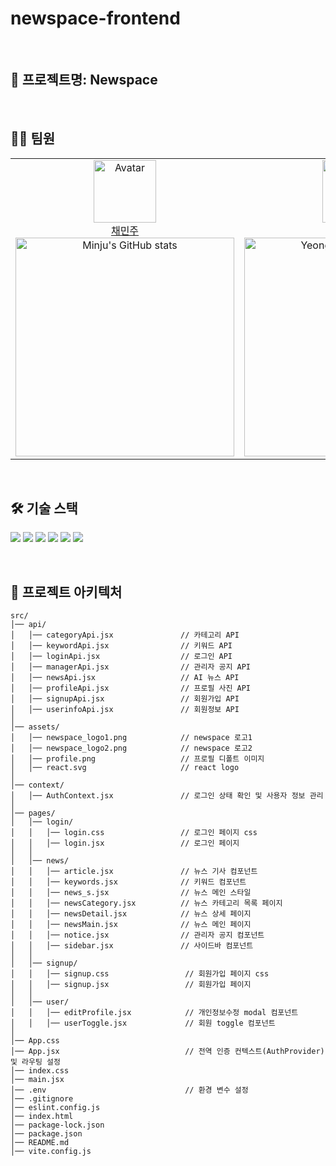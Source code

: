 # newspace-frontend


<br>

## 📍 프로젝트명: Newspace

<br>


## 👩‍💻 팀원
<table>
    <tr>
        <!-- 첫 번째 팀원 -->
        <td align="center" width="50%">
            <img src="https://avatars.githubusercontent.com/judymoody59" alt="Avatar" width="100px"/><br/>
            <a href="https://github.com/judymoody59">채민주</a>
            <br/>
            <img src="https://github-readme-stats.vercel.app/api?username=judymoody59&show_icons=true&theme=transparent" alt="Minju's GitHub stats" width="350px"/>
        </td>
        <!-- 두 번째 팀원 -->
        <td align="center" width="50%">
            <img src="https://avatars.githubusercontent.com/Y0ungse" alt="Avatar" width="100px"/><br/>
            <a href="https://github.com/hayong39">유영서</a>
            <br/>
            <img src="https://github-readme-stats.vercel.app/api?username=Y0ungse&show_icons=true&theme=transparent" alt="Yeongseo's GitHub stats" width="350px"/>
        </td>
    </tr>
</table>
<br/>

## 🛠️ 기술 스택

<img src="https://img.shields.io/badge/HTML5-E34F26?style=for-the-badge&logo=HTML5&logoColor=white"> <img src="https://img.shields.io/badge/CSS3-1572B6?style=for-the-badge&logo=CSS3&logoColor=white"> <img src="https://img.shields.io/badge/JavaScript-F7DF1E?style=for-the-badge&logo=JavaScript&logoColor=black"> <img src="https://img.shields.io/badge/React-61DAFB?style=for-the-badge&logo=React&logoColor=black"> <img src="https://img.shields.io/badge/Vite-646CFF?style=for-the-badge&logo=Vite&logoColor=white"> <img src="https://img.shields.io/badge/Figma-F24E1E?style=for-the-badge&logo=Figma&logoColor=white"> 

<br/>

## 📂 프로젝트 아키텍처

```
src/
│── api/
│   │── categoryApi.jsx               // 카테고리 API
│   │── keywordApi.jsx                // 키워드 API
│   │── loginApi.jsx                  // 로그인 API
│   │── managerApi.jsx                // 관리자 공지 API
│   │── newsApi.jsx                   // AI 뉴스 API
│   │── profileApi.jsx                // 프로필 사진 API
│   │── signupApi.jsx                 // 회원가입 API
│   │── userinfoApi.jsx               // 회원정보 API
│
│── assets/
│   │── newspace_logo1.png            // newspace 로고1
│   │── newspace_logo2.png            // newspace 로고2
│   │── profile.png                   // 프로필 디폴트 이미지
│   │── react.svg                     // react logo
│
│── context/
│   │── AuthContext.jsx               // 로그인 상태 확인 및 사용자 정보 관리
│
│── pages/
│   │── login/
│   │   │── login.css                 // 로그인 페이지 css
│   │   │── login.jsx                 // 로그인 페이지
│   │
│   │── news/
│   │   │── article.jsx               // 뉴스 기사 컴포넌트
│   │   │── keywords.jsx              // 키워드 컴포넌트
│   │   │── news_s.jsx                // 뉴스 메인 스타일
│   │   │── newsCategory.jsx          // 뉴스 카테고리 목록 페이지
│   │   │── newsDetail.jsx            // 뉴스 상세 페이지 
│   │   │── newsMain.jsx              // 뉴스 메인 페이지
│   │   │── notice.jsx                // 관리자 공지 컴포넌트
│   │   │── sidebar.jsx               // 사이드바 컴포넌트
│   │
│   │── signup/
│   │   │── signup.css                 // 회원가입 페이지 css
│   │   │── signup.jsx                 // 회원가입 페이지
│   │
│   │── user/
│   │   │── editProfile.jsx            // 개인정보수정 modal 컴포넌트
│   │   │── userToggle.jsx             // 회원 toggle 컴포넌트
│
│── App.css
│── App.jsx                            // 전역 인증 컨텍스트(AuthProvider) 및 라우팅 설정
│── index.css
│── main.jsx
│── .env                               // 환경 변수 설정
│── .gitignore
│── eslint.config.js
│── index.html
│── package-lock.json
│── package.json
│── README.md
│── vite.config.js
```
<br/>

